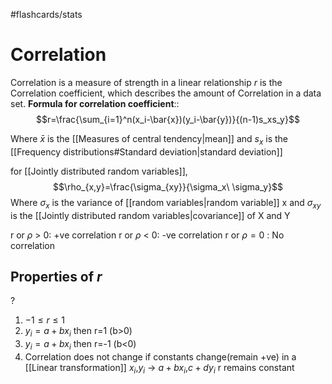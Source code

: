 #flashcards/stats  
# Correlation 
Correlation is a measure of strength in a linear relationship
$r$ is the Correlation coefficient, which describes the amount of Correlation in a data set. 
**Formula for correlation coefficient**::$$r=\frac{\sum_{i=1}^n(x_i-\bar{x})(y_i-\bar{y})}{(n-1)s_xs_y}$$

<!--SR:!2022-10-13,4,210-->
Where $\bar{x}$ is the [[Measures of central tendency|mean]] and $s_x$ is the [[Frequency distributions#Standard deviation|standard deviation]]

for [[Jointly distributed random variables]],$$\rho_{x,y}=\frac{\sigma_{xy}}{\sigma_x\ \sigma_y}$$Where $\sigma_x$ is the variance of [[random variables|random variable]] x and $\sigma_{xy}$ is the [[Jointly distributed random variables|covariance]] of X and Y

r or $\rho$ > 0: +ve correlation
r or $\rho$ < 0: -ve correlation
r or $\rho=0$ : No correlation

## Properties of $r$
?
1. $-1\le r\le1$
2. $y_i=a+bx_i$ then r=1 (b>0)
3. $y_i=a+bx_i$ then r=-1 (b<0)
4. Correlation does not change if constants change(remain +ve) in a [[Linear transformation]]
$x_i$,$y_i$ -> $a+bx_i$,$c+dy_i$
r remains constant
<!--SR:!2022-10-14,5,250-->
